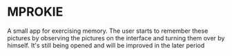 # MPROKIE
A small app for exercising memory. The user starts to remember these pictures by observing the pictures on the interface and turning them over by himself. It's still being opened and will be improved in the later period
